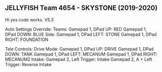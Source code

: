 ## JELLYFISH Team 4654 - SKYSTONE (2019-2020)

Hi yes code works. V5.3

Auto Settings Override:
	Teams:
		Gamepad 1, DPad UP: RED
		Gamepad 1, DPad DOWN: BLUE
	Side: 
		Gamepad 1, DPad LEFT: STONE
		Gamepad 1, DPad RIGHT: FOUNDATION
		
Tele Controls:
	Drive Mode:
		Gamepad 1, DPad UP: DRIVE
		Gamepad 1, DPad DOWN: TANK
		Gamepad 1, DPad LEFT: MECANUM
		Gamepad 1, DPad RIGHT: MECANUM2
	Intake:
		Gamepad 2, Left Trigger: Intake
		Gamepad 2, A + Left Trigger: Reverse Intake
